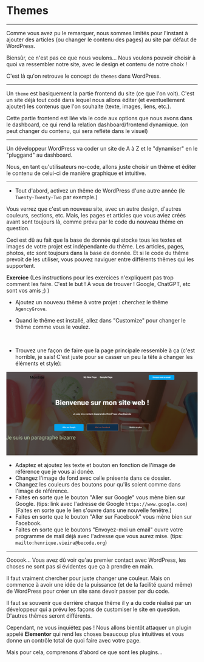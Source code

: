 # Themes

---

Comme vous avez pu le remarquer, nous sommes limités pour l'instant à ajouter des articles (ou changer le contenu des pages) au site par défaut de WordPress.

Biensûr, ce n'est pas ce que nous voulons... Nous voulons pouvoir choisir à quoi va ressembler notre site, avec le design et contenu de notre choix !

C'est là qu'on retrouve le concept de `themes` dans WordPress.

---

Un `theme` est basiquement la partie frontend du site (ce que l'on voit). C'est un site déjà tout codé dans lequel nous allons éditer (et eventuellement ajouter) les contenus que l'on souhaite (texte, images, liens, etc.).

Cette partie frontend est liée via le code aux options que nous avons dans le dashboard, ce qui rend la relation dashboard/frontend dynamique. (on peut changer du contenu, qui sera reflété dans le visuel)

---

Un développeur WordPress va coder un site de A à Z et le "dynamiser" en le "pluggand" au dashboard.

Nous, en tant qu'utilisateurs no-code, allons juste choisir un thême et éditer le contenu de celui-ci de manière graphique et intuitive.

---

- Tout d'abord, activez un thême de WordPress d'une autre année (le `Twenty-Twenty-Two` par exemple.)

Vous verrez que c'est un nouveau site, avec un autre design, d'autres couleurs, sections, etc. Mais, les pages et articles que vous aviez créés avant sont toujours là, comme prévu par le code du nouveau thême en question.

Ceci est dû au fait que la base de donnée qui stocke tous les textes et images de votre projet est indépendante du thême. Les articles, pages, photos, etc sont toujours dans la base de donnée. Et si le code du thême prevoit de les utiliser, vous pouvez naviguer entre différents thêmes qui les supportent.

**Exercice**
(Les instructions pour les exercices n'expliquent pas trop comment les faire. C'est le but ! À vous de trouver ! Google, ChatGPT, etc sont vos amis ;) )

- Ajoutez un nouveau thême à votre projet : cherchez le thême `AgencyGrove`.
  <br/>
- Quand le thême est installé, allez dans "Customize" pour changer le thême comme vous le voulez.

  <br/>

- Trouvez une façon de faire que la page principale ressemble à ça (c'est horrible, je sais! C'est juste pour se casser un peu la tête à changer les éléments et style):

![alt text](image-2.png)

- Adaptez et ajoutez les texte et bouton en fonction de l'image de référence que je vous ai donée.
  <br/>
- Changez l'image de fond avec celle présente dans ce dossier.
  <br/>
- Changez les couleurs des boutons pour qu'ils soient comme dans l'image de référence.
  <br/>
- Faites en sorte que le bouton "Aller sur Google" vous mène bien sur Google. (tips: link avec l'adresse de Google `https://www.google.com`)
  (Faites en sorte que le lien s'ouvre dans une nouvelle fenêtre.)
  <br/>
- Faites en sorte que le bouton "Aller sur Facebook" vous mène bien sur Facebook.
  <br/>
- Faites en sorte que le boutons "Envoyez-moi un email" ouvre votre programme de mail déjà avec l'adresse que vous aurez mise. (tips: `mailto:henrique.vieira@becode.org`)

---

Oooook... Vous avez dû voir qu'au premier contact avec WordPress, les choses ne sont pas si évidentes que ça à prendre en main.

Il faut vraiment chercher pour juste changer une couleur. Mais on commence à avoir une idée de la puissance (et de la facilité quand même) de WordPress pour créer un site sans devoir passer par du code.

Il faut se souvenir que derrière chaque thême il y a du code réalisé par un développeur qui a prévu les façons de customiser le site en question. D'autres thêmes seront différents.

Cependant, ne vous inquiétez pas ! Nous allons bientôt attaquer un plugin appelé **Elementor** qui rend les choses beaucoup plus intuitives et vous donne un contrôle total de quoi faire avec votre page.

Mais pour cela, comprenons d'abord ce que sont les plugins...
